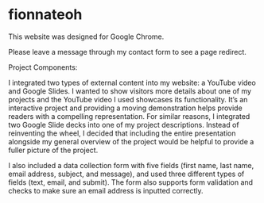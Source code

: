 # fionnateoh

This website was designed for Google Chrome.

Please leave a message through my contact form to see a page redirect.


Project Components:

I integrated two types of external content into my website: a YouTube video and Google Slides.
I wanted to show visitors more details about one of my projects and the YouTube video I used showcases its functionality. 
It’s an interactive project and providing a moving demonstration helps provide readers with a compelling representation. 
For similar reasons, I integrated two Google Slide decks into one of my project descriptions. 
Instead of reinventing the wheel, I decided that including the entire presentation alongside my general overview of the project would be helpful to provide a fuller picture of the project.

I also included a data collection form with five fields (first name, last name, email address, subject, and message), and used three different types of fields 
(text, email, and submit). The form also supports form validation and checks to make sure an email address is inputted correctly.

